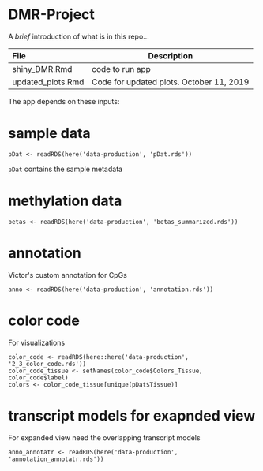 DMR-Project
================

A *brief* introduction of what is in this repo…

| File                  | Description                              |
| :-------------------- | ---------------------------------------- |
| shiny\_DMR.Rmd        | code to run app                                         |
| updated\_plots.Rmd    | Code for updated plots. October 11, 2019 |


The app depends on these inputs:

# sample data
`pDat <- readRDS(here('data-production', 'pDat.rds'))`

`pDat` contains the sample metadata

# methylation data

`betas <- readRDS(here('data-production', 'betas_summarized.rds'))`

# annotation

Victor's custom annotation for CpGs

`anno <- readRDS(here('data-production', 'annotation.rds'))`

# color code

For visualizations

```
color_code <- readRDS(here::here('data-production', '2_3_color_code.rds'))
color_code_tissue <- setNames(color_code$Colors_Tissue, color_code$label)
colors <- color_code_tissue[unique(pDat$Tissue)]
```
#  transcript models for exapnded view

For expanded view need the overlapping transcript models 

`anno_annotatr <- readRDS(here('data-production', 'annotation_annotatr.rds'))`
